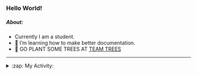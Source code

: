 ### Hello World!

##### About:
- Currently I am a student.
- 🌱 I’m learning how to make better documentation.
- 🌱 GO PLANT SOME TREES AT [TEAM TREES](https://teamtrees.org/)

---
<details>
  <summary>:zap: My Activity:</summary>
  
<!--START_SECTION:waka-->
![Code Time](http://img.shields.io/badge/Code%20Time-1%2C243%20hrs%2016%20mins-blue)

**I'm a Night 🦉** 

```text
🌞 Morning                2053 commits        ███░░░░░░░░░░░░░░░░░░░░░░   10.27 % 
🌆 Daytime                6713 commits        ████████░░░░░░░░░░░░░░░░░   33.59 % 
🌃 Evening                5765 commits        ███████░░░░░░░░░░░░░░░░░░   28.85 % 
🌙 Night                  5453 commits        ███████░░░░░░░░░░░░░░░░░░   27.29 % 
```
📅 **I'm Most Productive on Wednesday** 

```text
Monday                   2759 commits        ███░░░░░░░░░░░░░░░░░░░░░░   13.81 % 
Tuesday                  2743 commits        ███░░░░░░░░░░░░░░░░░░░░░░   13.73 % 
Wednesday                4725 commits        ██████░░░░░░░░░░░░░░░░░░░   23.64 % 
Thursday                 2648 commits        ███░░░░░░░░░░░░░░░░░░░░░░   13.25 % 
Friday                   2124 commits        ███░░░░░░░░░░░░░░░░░░░░░░   10.63 % 
Saturday                 1707 commits        ██░░░░░░░░░░░░░░░░░░░░░░░   08.54 % 
Sunday                   3278 commits        ████░░░░░░░░░░░░░░░░░░░░░   16.40 % 
```


📊 **This Week I Spent My Time On** 

```text
🔥 Editors: 
Android Studio           4 hrs 27 mins       ████████████████░░░░░░░░░   63.89 % 
VS Code                  1 hr 41 mins        ██████░░░░░░░░░░░░░░░░░░░   24.29 % 
IntelliJ                 49 mins             ███░░░░░░░░░░░░░░░░░░░░░░   11.82 % 

🐱‍💻 Projects: 
swag-store               1 hr 43 mins        ██████░░░░░░░░░░░░░░░░░░░   24.79 % 
github-readme-youtube-car1 hr 27 mins        █████░░░░░░░░░░░░░░░░░░░░   20.99 % 
CSE224-Fundamentals-of-An1 hr 4 mins         ████░░░░░░░░░░░░░░░░░░░░░   15.52 % 
test                     49 mins             ███░░░░░░░░░░░░░░░░░░░░░░   11.90 % 
java-springboot-projects 49 mins             ███░░░░░░░░░░░░░░░░░░░░░░   11.82 % 
```


 Last Updated on 25/10/2023 12:11:41 UTC
<!--END_SECTION:waka-->
</details>
